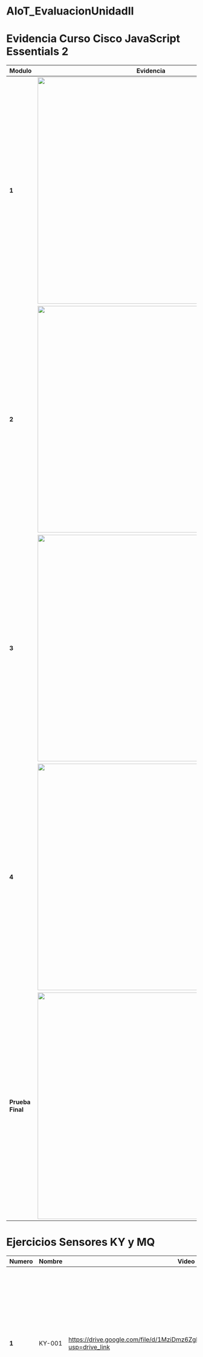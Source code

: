 # AIoT_EvaluacionUnidadII

# Evidencia Curso Cisco JavaScript Essentials 2
|Modulo|Evidencia|
|--|--|
|**1**|<img src="CursoCisco/Modulo1.png" width="600"/>|
|**2**|<img src="CursoCisco/Modulo2.png" width="600"/>|
|**3**|<img src="CursoCisco/Modulo3.png" width="600"/>|
|**4**|<img src="CursoCisco/Modulo4.png" width="600"/>|
|**Prueba Final**|<img src="CursoCisco/ModuloFinal.png" width="600"/>|

# Ejercicios Sensores KY y MQ
|**Numero**|**Nombre**|**Video**|**Diagrama**|
|--|--|--|--|
|**1**|KY-001|https://drive.google.com/file/d/1MziDmz6ZgbXWykrG8JuLXFy6uECQCp4H/view?usp=drive_link|<img src="Diagramas/KY-001.png" width="400"/>|
|**2**|KY-002|https://drive.google.com/file/d/18AHN1_UffRVqYxYzjGqju6kamOQBQlE6/view?usp=drive_link|<img src="Diagramas/KY-002.png" width="400"/>|
|**3**|KY-003|https://drive.google.com/file/d/1S7QXTrKFxg2GjcT2m0PQYYAail7S1ScZ/view?usp=drive_link|<img src="Diagramas/KY-003.png" width="400"/>|
|**4**|KY-004|https://drive.google.com/file/d/1XlEke5Sngk_-3q2F6nAyvgOhr0mnRSPC/view?usp=drive_link|<img src="Diagramas/KY-004.png" width="400"/>|
|**5**|KY-005|https://drive.google.com/file/d/1xj2rtR-6NWWaWQl9M9Evk2LxXMcW5cNF/view?usp=drive_link|<img src="Diagramas/KY-005.png" width="400"/>|
|**6**|KY-006|https://drive.google.com/file/d/1EkK0QpUdI-Mjylcq43Bhew291Javsxbd/view?usp=drive_link|<img src="Diagramas/KY-006.png" width="400"/>|
|**7**|KY-008|https://drive.google.com/file/d/13vmXxpCXkOhsIgxi3K6_ZiXLoE1em32W/view?usp=drive_link|<img src="Diagramas/KY-008.png" width="400"/>|
|**8**|KY-010|https://drive.google.com/file/d/193-xrBP60QHyBOxMDKDvXWGfBbCzHhST/view?usp=drive_link|<img src="Diagramas/KY-010.png" width="400"/>|
|**9**|KY-012|https://drive.google.com/file/d/1tM52aCBV4exHa1hD1rax49dEOaF_ph7w/view?usp=drive_link|<img src="Diagramas/KY-012.png" width="400"/>|
|**10**|KY-013|https://drive.google.com/file/d/1D6TWFSebIWhYBifE9ldv7K7UIL5nDzlI/view?usp=drive_link|<img src="Diagramas/KY-013.png" width="400"/>|
|**11**|KY-015|https://drive.google.com/file/d/1VgJlXMH9A17BEAmrZAdpvJj8j2L214t7/view?usp=drive_link|<img src="Diagramas/KY-015.png" width="400"/>|
|**12**|KY-016|https://drive.google.com/file/d/1CKL1doSL2sul8SmANsf84DMgiF4PssxQ/view?usp=drive_link|<img src="Diagramas/KY-016 SMD.png" width="400"/>|
|**13**|KY-017|https://drive.google.com/file/d/1gI_iD478xoFF1dxXxeAqhUSuiwJcNzs0/view?usp=drive_link|<img src="Diagramas/KY-017.png" width="400"/>|
|**14**|KY-019|https://drive.google.com/file/d/1t5xvv_U7ZcyiphaDHlG6jgfUSwTbOgqn/view?usp=drive_link|<img src="Diagramas/KY-019.png" width="400"/>|
|**15**|KY-020|https://drive.google.com/file/d/1NPmgjTAJqqMAL_SCtrbl2pQXoDs_6LiH/view?usp=drive_link|<img src="Diagramas/KY-020.png" width="400"/>|
|**16**|KY-021|https://drive.google.com/file/d/1ClGHrTs4hajtTe_S5UVVj65I7cYPNnGv/view?usp=drive_link|<img src="Diagramas/KY-021.png" width="400"/>|
|**17**|KY-022|https://drive.google.com/file/d/1ubZeY-KVRXsOXodxj0luyzYI8_ewIyDG/view?usp=drive_link|<img src="Diagramas/ky-22.png" width="400"/>|
|**18**|KY-023|https://drive.google.com/file/d/1P90sDy05xKaJ_6eFDY4NWvcEoHfdlXdT/view?usp=drive_link|<img src="Diagramas/ky-23.png" width="400"/>|
|**19**|KY-025|https://drive.google.com/file/d/1a3AucWFSw_zrmgtg9Nyh6zbaIDRKuI_u/view?usp=drive_link|<img src="Diagramas/ky-25.png" width="400"/>|
|**20**|KY-026|https://drive.google.com/file/d/1_hkukkWsdB7yYSwe2qQXRlX1sD8sQzt6/view?usp=drive_link|<img src="Diagramas/ky-26.png" width="400"/>|
|**21**|KY-027|https://drive.google.com/file/d/1QnP0QH531b46hxzDkuFq-C0heyX21OIV/view?usp=drive_link|<img src="Diagramas/ky-027.png" width="400"/>|
|**22**|KY-028|https://drive.google.com/file/d/1id2bP_k1MlP2F2QQOLZ2pNq0xeyEzSws/view?usp=drive_link|<img src="Diagramas/ky-28.png" width="400"/>|
|**23**|KY-029|https://drive.google.com/file/d/1-EGTOTiM0nEvnM10QqHhiuxCQFkX8jsQ/view?usp=drive_link|<img src="Diagramas/ky-29.png" width="400"/>|
|**24**|KY-031|https://drive.google.com/file/d/1owBcKg335gs-o1AJYBy3VAcoFkEFlNGx/view?usp=drive_link|<img src="Diagramas/ky-31.png" width="400"/>|
|**25**|KY-032|https://drive.google.com/file/d/1niZJMv0cL2_Gb0rzc8RyqUUCkJ1tR4ev/view?usp=drive_link|<img src="Diagramas/ky-32.png" width="400"/>|
|**26**|KY-033|https://drive.google.com/file/d/1S3v88jQhQs7ZreS9jJjjOsptEXxmf6Ay/view?usp=drive_link|<img src="Diagramas/ky-33.png" width="400"/>|
|**27**|KY-034|https://drive.google.com/file/d/1lVVBTbx2w7TpzHXT-HrrJZiejqEwTqNq/view?usp=drive_link|<img src="Diagramas/ky-34.png" width="400"/>|
|**28**|KY-035|https://drive.google.com/file/d/1FEmFzBQZBWYHte4_OtOb9JxGJEDqDgyH/view?usp=drive_link|<img src="Diagramas/ky-35.png" width="400"/>|
|**29**|KY-036|https://drive.google.com/file/d/14hqlQP5i3I7fLTKAipdURntSP91c9vq1/view?usp=drive_link|<img src="Diagramas/ky-36.png" width="400"/>|
|**30**|KY-037|https://drive.google.com/file/d/1248E8u5kyL0ZqgGshlxWvLqOz-cY0Rd0/view?usp=drive_link|<img src="Diagramas/ky-37.png" width="400"/>|
|**31**|KY-038|https://drive.google.com/file/d/13PKWTn9ffgqXybc58thbhM-ygCJe6iRB/view?usp=drive_link|<img src="Diagramas/ky-38.png" width="400"/>|
|**32**|KY-039|https://drive.google.com/file/d/1ee8h53PBTU-7W1wAwDF-Sfqm_GIRK6Sy/view?usp=drive_link|<img src="Diagramas/ky-39.png" width="400"/>|
|**33**|KY-040|https://drive.google.com/file/d/10FD9mP8JEJ56VL5Z6t7x6pRrCyB6yab4/view?usp=drive_link|<img src="Diagramas/ky-40.png" width="400"/>|
|**34**|MQ-2|https://drive.google.com/file/d/1Mym9BD3L4gBDDhBzlU2Kmcdb6ToeRvpi/view?usp=drive_link|<img src="Diagramas/MQ-2.png" width="400"/>|
|**35**|MQ-3|https://drive.google.com/file/d/18KhtRLsqhm_dz0jAFZVRKWa4mWaF3jal/view?usp=drive_link|<img src="Diagramas/MQ-3.png" width="400"/>|
|**36**|MQ-4|https://drive.google.com/file/d/1BnK-Yo_PL0B7Y5i_FrdJbsv4I79RsT5m/view?usp=drive_link|<img src="Diagramas/MQ-4.png" width="400"/>|
|**38**|MQ-5|https://drive.google.com/file/d/1PBjndWMSVWoRaxN23kYndw7MVK6IsPh_/view?usp=drive_link|<img src="Diagramas/MQ-5.png" width="400"/>|
|**39**|MQ-6|https://drive.google.com/file/d/1aZZT2DvLd7cpv6j1GnJMZAtSvJo3M8Sy/view?usp=drive_link|<img src="Diagramas/MQ-6.png" width="400"/>|
|**40**|MQ-7|https://drive.google.com/file/d/1Rnq-xlkseaFPmPpAPj07CUe1-vk3RXRI/view?usp=drive_link|<img src="Diagramas/mq-7.png" width="400"/>|
|**41**|MQ-9|https://drive.google.com/file/d/1TAWFpX7UvLKu4a0CZQUq-zS5Yw6vgXWZ/view?usp=drive_link|<img src="Diagramas/mq-9.png" width="400"/>|
|**42**|MQ-135|https://drive.google.com/file/d/13tzLxt9vuJCL4PRGfortvpwi5qUV7oA1/view?usp=drive_link|<img src="Diagramas/mq-135.png" width="400"/>|
|**43**|PWM|https://drive.google.com/file/d/1ytruPYxt0guyu9Oy80jNcHqarrBndjq2/view?usp=drive_link||
